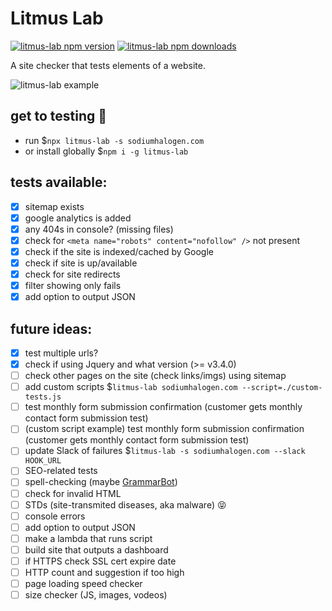 # Litmus Lab

[![litmus-lab npm version](https://img.shields.io/npm/v/litmus-lab.svg)](https://npmjs.org/package/litmus-lab)
[![litmus-lab npm downloads](https://img.shields.io/npm/dt/litmus-lab.svg)](https://npmjs.org/package/litmus-lab)

A site checker that tests elements of a website.

![litmus-lab example](https://sh-drop.s3.us-east-1.amazonaws.com/cs/litmus-lab-example-1.png)

## get to testing 🚀

- run \$`npx litmus-lab -s sodiumhalogen.com`
- or install globally \$`npm i -g litmus-lab`

## tests available:

- [x] sitemap exists
- [x] google analytics is added
- [x] any 404s in console? (missing files)
- [x] check for `<meta name="robots" content="nofollow" />` not present
- [x] check if the site is indexed/cached by Google
- [x] check if site is up/available
- [x] check for site redirects
- [x] filter showing only fails
- [x] add option to output JSON

## future ideas:

- [x] test multiple urls?
- [x] check if using Jquery and what version (>= v3.4.0)
- [ ] check other pages on the site (check links/imgs) using sitemap
- [ ] add custom scripts \$`litmus-lab sodiumhalogen.com --script=./custom-tests.js`
- [ ] test monthly form submission confirmation (customer gets monthly contact form submission test)
- [ ] (custom script example) test monthly form submission confirmation (customer gets monthly contact form submission test)
- [ ] update Slack of failures \$`litmus-lab -s sodiumhalogen.com --slack HOOK_URL`
- [ ] SEO-related tests
- [ ] spell-checking (maybe [GrammarBot](https://www.grammarbot.io/quickstart))
- [ ] check for invalid HTML
- [ ] STDs (site-transmited diseases, aka malware) 😝
- [ ] console errors
- [ ] add option to output JSON
- [ ] make a lambda that runs script
- [ ] build site that outputs a dashboard
- [ ] if HTTPS check SSL cert expire date
- [ ] HTTP count and suggestion if too high
- [ ] page loading speed checker
- [ ] size checker (JS, images, vodeos)
